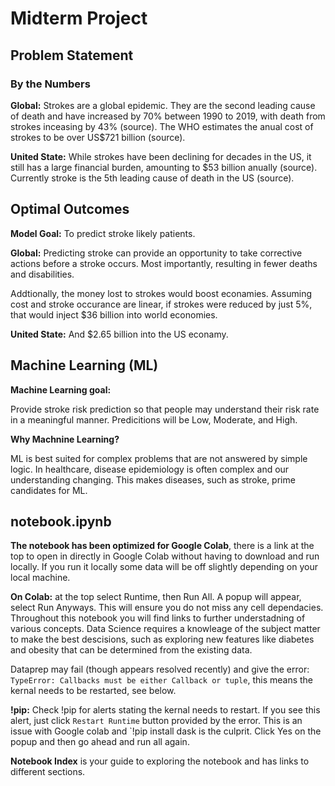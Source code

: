 # Midterm Project

## Problem Statement

### By the Numbers

**Global:** Strokes are a global epidemic. They are the second leading cause of death and have increased by 70% between 1990 to 2019, with death from strokes  inceasing by 43% (source). The WHO estimates the anual cost of strokes to be over US$721 billion (source).

**United State:** While strokes have been declining for decades in the US, it still has a large financial burden, amounting to $53 billion anually (source). Currently stroke is the 5th leading cause of death in the US (source).

## Optimal Outcomes

**Model Goal:** To predict stroke likely patients.

**Global:** Predicting stroke can provide an opportunity to take corrective actions before a stroke occurs. Most importantly, resulting in fewer deaths and disabilities.

Addtionally, the money lost to strokes would boost econamies. Assuming cost and stroke occurance are linear, if strokes were reduced by just 5%, that would inject $36 billion into world economies.

**United State:** And $2.65 billion into the US econamy.

## Machine Learning (ML)
**Machine Learning goal:**

Provide stroke risk prediction so that people may understand their risk rate in a meaningful manner. Predicitions will be Low, Moderate, and High.

**Why Machnine Learning?**

ML is best suited for complex problems that are not answered by simple logic. In healthcare, disease epidemiology is often complex and our understanding changing. This makes diseases, such as stroke, prime candidates for ML.

## notebook.ipynb

**The notebook has been optimized for Google Colab**, there is a link at the top to open in directly in Google Colab without having to download and run locally. If you run it locally some data will be off slightly depending on your local machine.

**On Colab:** at the top select Runtime, then Run All. A popup will appear, select Run Anyways. This will ensure you do not miss any cell dependacies. 
Throughout this notebook you will find links to further understadning of various concepts. Data Science requires a knowleage of the subject matter to make the best descisions, such as exploring new features like diabetes and obesity that can be determined from the existing data.

Dataprep may fail (though appears resolved recently) and give the error: `TypeError: Callbacks must be either Callback or tuple`, this means the kernal needs to be restarted, see below.

**!pip:** 
Check !pip for alerts stating the kernal needs to restart. If you see this alert, just click `Restart Runtime` button provided by the error. This is an issue with Google colab and `!pip install dask is the culprit. Click Yes on the popup and then go ahead and run all again.

**Notebook Index** is your guide to exploring the notebook and has links to different sections.

